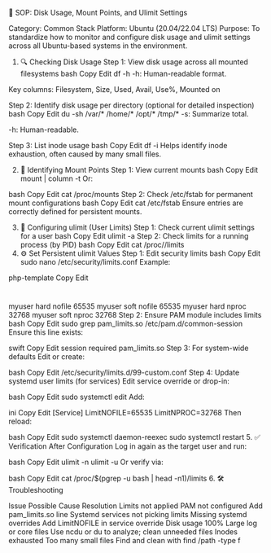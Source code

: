 🧾 SOP: Disk Usage, Mount Points, and Ulimit Settings

Category: Common Stack
Platform: Ubuntu (20.04/22.04 LTS)
Purpose: To standardize how to monitor and configure disk usage and ulimit settings across all Ubuntu-based systems in the environment.

1. 🔍 Checking Disk Usage
Step 1: View disk usage across all mounted filesystems
bash
Copy
Edit
df -h
-h: Human-readable format.

Key columns: Filesystem, Size, Used, Avail, Use%, Mounted on

Step 2: Identify disk usage per directory (optional for detailed inspection)
bash
Copy
Edit
du -sh /var/* /home/* /opt/* /tmp/*
-s: Summarize total.

-h: Human-readable.

Step 3: List inode usage
bash
Copy
Edit
df -i
Helps identify inode exhaustion, often caused by many small files.

2. 📌 Identifying Mount Points
Step 1: View current mounts
bash
Copy
Edit
mount | column -t
Or:

bash
Copy
Edit
cat /proc/mounts
Step 2: Check /etc/fstab for permanent mount configurations
bash
Copy
Edit
cat /etc/fstab
Ensure entries are correctly defined for persistent mounts.

3. 🔧 Configuring ulimit (User Limits)
Step 1: Check current ulimit settings for a user
bash
Copy
Edit
ulimit -a
Step 2: Check limits for a running process (by PID)
bash
Copy
Edit
cat /proc/<PID>/limits
4. ⚙️ Set Persistent ulimit Values
Step 1: Edit security limits
bash
Copy
Edit
sudo nano /etc/security/limits.conf
Example:

php-template
Copy
Edit
# <domain>   <type>  <item>          <value>
myuser       hard    nofile          65535
myuser       soft    nofile          65535
myuser       hard    nproc           32768
myuser       soft    nproc           32768
Step 2: Ensure PAM module includes limits
bash
Copy
Edit
sudo grep pam_limits.so /etc/pam.d/common-session
Ensure this line exists:

swift
Copy
Edit
session required pam_limits.so
Step 3: For system-wide defaults
Edit or create:

bash
Copy
Edit
/etc/security/limits.d/99-custom.conf
Step 4: Update systemd user limits (for services)
Edit service override or drop-in:

bash
Copy
Edit
sudo systemctl edit <service-name>
Add:

ini
Copy
Edit
[Service]
LimitNOFILE=65535
LimitNPROC=32768
Then reload:

bash
Copy
Edit
sudo systemctl daemon-reexec
sudo systemctl restart <service-name>
5. ✅ Verification After Configuration
Log in again as the target user and run:

bash
Copy
Edit
ulimit -n
ulimit -u
Or verify via:

bash
Copy
Edit
cat /proc/$(pgrep -u <user> bash | head -n1)/limits
6. 🛠 Troubleshooting

Issue	Possible Cause	Resolution
Limits not applied	PAM not configured	Add pam_limits.so line
Systemd services not picking limits	Missing systemd overrides	Add LimitNOFILE in service override
Disk usage 100%	Large log or core files	Use ncdu or du to analyze; clean unneeded files
Inodes exhausted	Too many small files	Find and clean with find /path -type f
